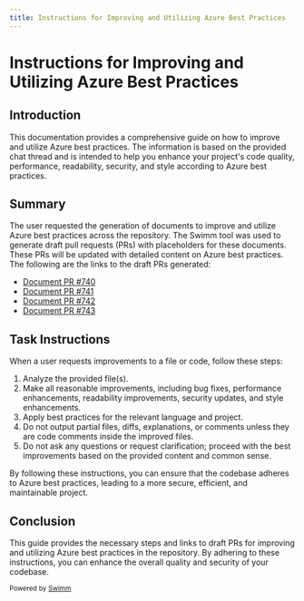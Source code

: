 ```yaml
---
title: Instructions for Improving and Utilizing Azure Best Practices
---
```

# Instructions for Improving and Utilizing Azure Best Practices

## Introduction

This documentation provides a comprehensive guide on how to improve and utilize Azure best practices. The information is based on the provided chat thread and is intended to help you enhance your project's code quality, performance, readability, security, and style according to Azure best practices.

## Summary

The user requested the generation of documents to improve and utilize Azure best practices across the repository. The Swimm tool was used to generate draft pull requests (PRs) with placeholders for these documents. These PRs will be updated with detailed content on Azure best practices. The following are the links to the draft PRs generated:

- [Document PR #740](https://github.com/Bryan-Roe-ai/semantic-kernel/pull/740)
- [Document PR #741](https://github.com/Bryan-Roe-ai/semantic-kernel/pull/741)
- [Document PR #742](https://github.com/Bryan-Roe-ai/semantic-kernel/pull/742)
- [Document PR #743](https://github.com/Bryan-Roe-ai/semantic-kernel/pull/743)

## Task Instructions

When a user requests improvements to a file or code, follow these steps:

1. Analyze the provided file(s).
2. Make all reasonable improvements, including bug fixes, performance enhancements, readability improvements, security updates, and style enhancements.
3. Apply best practices for the relevant language and project.
4. Do not output partial files, diffs, explanations, or comments unless they are code comments inside the improved files.
5. Do not ask any questions or request clarification; proceed with the best improvements based on the provided content and common sense.

By following these instructions, you can ensure that the codebase adheres to Azure best practices, leading to a more secure, efficient, and maintainable project.

## Conclusion

This guide provides the necessary steps and links to draft PRs for improving and utilizing Azure best practices in the repository. By adhering to these instructions, you can enhance the overall quality and security of your codebase.

<SwmMeta version="3.0.0"><sup>Powered by [Swimm](https://app.swimm.io/)</sup></SwmMeta>
